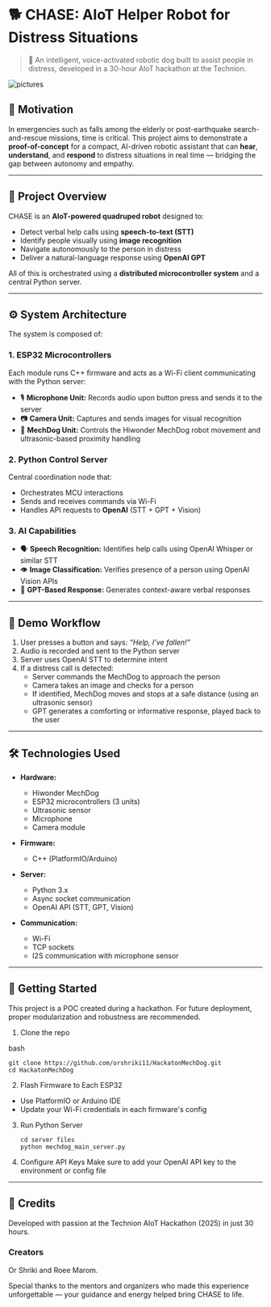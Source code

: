 # 🐕 CHASE: AIoT Helper Robot for Distress Situations


> 🚨 An intelligent, voice-activated robotic dog built to assist people in distress, developed in a 30-hour AIoT hackathon at the Technion.

![pictures](https://github.com/user-attachments/assets/bc99c1c3-cbfc-4477-a081-9bfe952227b9)

## 🧠 Motivation

In emergencies such as falls among the elderly or post-earthquake search-and-rescue missions, time is critical. This project aims to demonstrate a **proof-of-concept** for a compact, AI-driven robotic assistant that can **hear**, **understand**, and **respond** to distress situations in real time — bridging the gap between autonomy and empathy.

---

## 🎯 Project Overview

CHASE is an **AIoT-powered quadruped robot** designed to:
- Detect verbal help calls using **speech-to-text (STT)**
- Identify people visually using **image recognition**
- Navigate autonomously to the person in distress
- Deliver a natural-language response using **OpenAI GPT**

All of this is orchestrated using a **distributed microcontroller system** and a central Python server.

---

## ⚙️ System Architecture

The system is composed of:

### 1. **ESP32 Microcontrollers**
Each module runs C++ firmware and acts as a Wi-Fi client communicating with the Python server:
- 🎙️ **Microphone Unit:** Records audio upon button press and sends it to the server
- 📷 **Camera Unit:** Captures and sends images for visual recognition
- 🐾 **MechDog Unit:** Controls the Hiwonder MechDog robot movement and ultrasonic-based proximity handling

### 2. **Python Control Server**
Central coordination node that:
- Orchestrates MCU interactions
- Sends and receives commands via Wi-Fi
- Handles API requests to **OpenAI** (STT + GPT + Vision)

### 3. **AI Capabilities**
- 🗣️ **Speech Recognition:** Identifies help calls using OpenAI Whisper or similar STT
- 👁️ **Image Classification:** Verifies presence of a person using OpenAI Vision APIs
- 💬 **GPT-Based Response:** Generates context-aware verbal responses

---

## 🚀 Demo Workflow

1. User presses a button and says: *“Help, I’ve fallen!”*
2. Audio is recorded and sent to the Python server
3. Server uses OpenAI STT to determine intent
4. If a distress call is detected:
    - Server commands the MechDog to approach the person
    - Camera takes an image and checks for a person
    - If identified, MechDog moves and stops at a safe distance (using an ultrasonic sensor)
    - GPT generates a comforting or informative response, played back to the user

---

## 🛠️ Technologies Used

- **Hardware:**  
  - Hiwonder MechDog  
  - ESP32 microcontrollers (3 units)  
  - Ultrasonic sensor  
  - Microphone
  - Camera module

- **Firmware:**  
  - C++ (PlatformIO/Arduino)

- **Server:**  
  - Python 3.x  
  - Async socket communication  
  - OpenAI API (STT, GPT, Vision)

- **Communication:**  
  - Wi-Fi  
  - TCP sockets
  - I2S communication with microphone sensor

---

## 🧪 Getting Started
This project is a POC created during a hackathon. For future deployment, proper modularization and robustness are recommended.

1. Clone the repo

bash
```
git clone https://github.com/orshriki11/HackatonMechDog.git
cd HackatonMechDog
```
2. Flash Firmware to Each ESP32
- Use PlatformIO or Arduino IDE
- Update your Wi-Fi credentials in each firmware's config

3. Run Python Server
   ```
   cd server files
   python mechdog_main_server.py
   ```
5. Configure API Keys
Make sure to add your OpenAI API key to the environment or config file

---
## 🙌 Credits
Developed with passion at the Technion AIoT Hackathon (2025) in just 30 hours.

### Creators

Or Shriki and Roee Marom.

Special thanks to the mentors and organizers who made this experience unforgettable — your guidance and energy helped bring CHASE to life.





